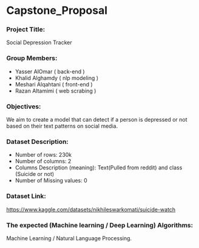 # Capstone_Proposal


### Project Title:
Social Depression Tracker


### Group Members:
- Yasser AlOmar ( back-end )
- Khalid Alghamdy ( nlp modeling )
- Meshari Alqahtani ( front-end ) 
- Razan Altamimi ( web scrabing )

### Objectives:
We aim to create a model that can detect if a person is depressed or not based on their text patterns on social media.
### Dataset Description:
- Number of rows: 230k
- Number of columns: 2
- Columns Description (meaning): Text(Pulled from reddit) and class (Suicide or not)
- Number of Missing values: 0


### Dataset Link: 
https://www.kaggle.com/datasets/nikhileswarkomati/suicide-watch

### The expected (Machine learning / Deep Learning) Algorithms:
Machine Learning / Natural Language Processing.

